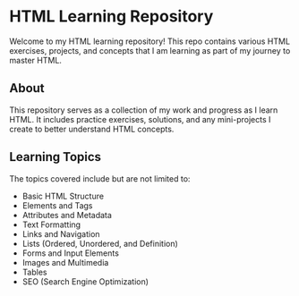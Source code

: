 # HTML Learning Repository

Welcome to my HTML learning repository! This repo contains various HTML exercises, projects, and concepts that I am learning as part of my journey to master HTML.

## About

This repository serves as a collection of my work and progress as I learn HTML. It includes practice exercises, solutions, and any mini-projects I create to better understand HTML concepts.

## Learning Topics

The topics covered include but are not limited to:

- Basic HTML Structure
- Elements and Tags
- Attributes and Metadata
- Text Formatting
- Links and Navigation
- Lists (Ordered, Unordered, and Definition)
- Forms and Input Elements
- Images and Multimedia
- Tables
- SEO (Search Engine Optimization)


